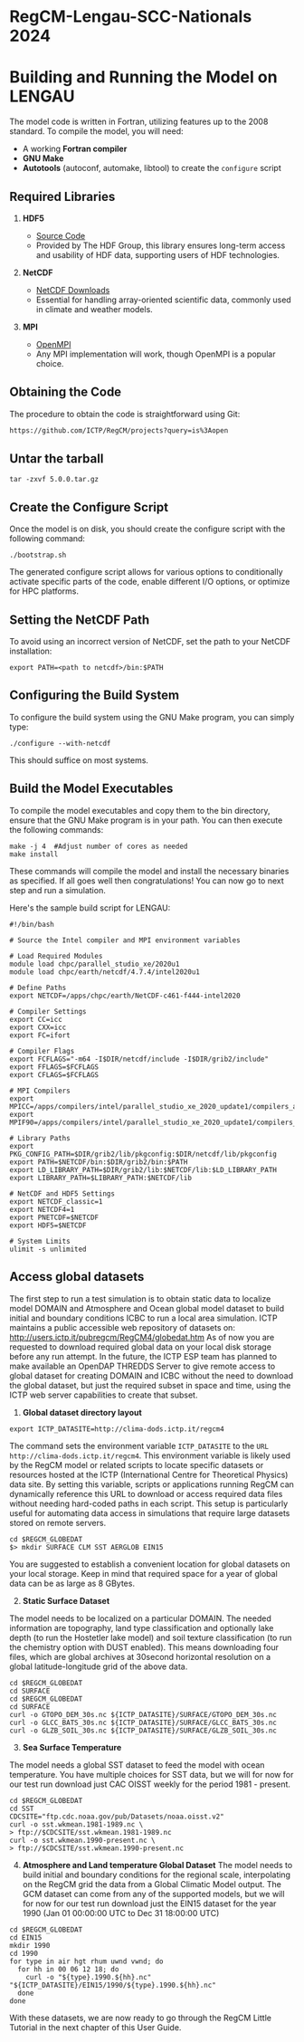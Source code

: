 # RegCM-Lengau-SCC-Nationals 2024

# Building and Running the Model on LENGAU

The model code is written in Fortran, utilizing features up to the 2008 standard. To compile the model, you will need:

- A working **Fortran compiler**
- **GNU Make**
- **Autotools** (autoconf, automake, libtool) to create the `configure` script

## Required Libraries

1. **HDF5**  
   - [Source Code](https://www.hdfgroup.org/downloads/hdf5/)  
   - Provided by The HDF Group, this library ensures long-term access and usability of HDF data, supporting users of HDF technologies.

2. **NetCDF**  
   - [NetCDF Downloads](https://www.unidata.ucar.edu/software/netcdf/docs/getting_and_building_netcdf.html)  
   - Essential for handling array-oriented scientific data, commonly used in climate and weather models.

3. **MPI**  
   - [OpenMPI](https://www.open-mpi.org/)  
   - Any MPI implementation will work, though OpenMPI is a popular choice.

## Obtaining the Code

The procedure to obtain the code is straightforward using Git:

```bash
https://github.com/ICTP/RegCM/projects?query=is%3Aopen
```

## Untar the tarball
```
tar -zxvf 5.0.0.tar.gz
```

## Create the Configure Script
Once the model is on disk, you should create the configure script with the following command:
```
./bootstrap.sh
```
The generated configure script allows for various options to conditionally activate specific parts of the code, enable different I/O options, or optimize for HPC platforms.

## Setting the NetCDF Path
To avoid using an incorrect version of NetCDF, set the path to your NetCDF installation:
```
export PATH=<path to netcdf>/bin:$PATH
```
## Configuring the Build System
To configure the build system using the GNU Make program, you can simply type:
```
./configure --with-netcdf 
```
This should suffice on most systems.

## Build the Model Executables
To compile the model executables and copy them to the bin directory, ensure that the GNU Make program is in your path. You can then execute the following commands:
```
make -j 4  #Adjust number of cores as needed
make install
```
These commands will compile the model and install the necessary binaries as specified. If all goes well then congratulations! You can now go to next step and run a simulation. 

Here's the sample build script for LENGAU:
```
#!/bin/bash

# Source the Intel compiler and MPI environment variables

# Load Required Modules
module load chpc/parallel_studio_xe/2020u1
module load chpc/earth/netcdf/4.7.4/intel2020u1

# Define Paths
export NETCDF=/apps/chpc/earth/NetCDF-c461-f444-intel2020

# Compiler Settings
export CC=icc
export CXX=icc
export FC=ifort

# Compiler Flags
export FCFLAGS="-m64 -I$DIR/netcdf/include -I$DIR/grib2/include"
export FFLAGS=$FCFLAGS
export CFLAGS=$FCFLAGS

# MPI Compilers
export MPICC=/apps/compilers/intel/parallel_studio_xe_2020_update1/compilers_and_libraries/linux/mpi/intel64/bin/mpicc
export MPIF90=/apps/compilers/intel/parallel_studio_xe_2020_update1/compilers_and_libraries/linux/mpi/intel64/bin/mpiifort

# Library Paths
export PKG_CONFIG_PATH=$DIR/grib2/lib/pkgconfig:$DIR/netcdf/lib/pkgconfig
export PATH=$NETCDF/bin:$DIR/grib2/bin:$PATH
export LD_LIBRARY_PATH=$DIR/grib2/lib:$NETCDF/lib:$LD_LIBRARY_PATH
export LIBRARY_PATH=$LIBRARY_PATH:$NETCDF/lib

# NetCDF and HDF5 Settings
export NETCDF_classic=1
export NETCDF4=1
export PNETCDF=$NETCDF
export HDF5=$NETCDF

# System Limits
ulimit -s unlimited
```
## Access global datasets

The first step to run a test simulation is to obtain static data to localize model DOMAIN and Atmosphere and Ocean global model dataset to build initial and boundary conditions ICBC to run a local area simulation. ICTP maintains a public accessible web repository of datasets on: http://users.ictp.it/pubregcm/RegCM4/globedat.htm
As of now you are requested to download required global data on your local disk storage before any run attempt. In the future, the ICTP ESP team has planned to make available an OpenDAP THREDDS Server to give remote access to global dataset for creating DOMAIN and ICBC without the need to download the global dataset, but just the required subset in space and time, using the ICTP web server capabilities to create that subset. 

1. **Global dataset directory layout**  
```
export ICTP_DATASITE=http://clima-dods.ictp.it/regcm4
```
The command sets the environment variable ```ICTP_DATASITE``` to the ```URL http://clima-dods.ictp.it/regcm4```. This environment variable is likely used by the RegCM model or related scripts to locate specific datasets or resources hosted at the ICTP (International Centre for Theoretical Physics) data site. By setting this variable, scripts or applications running RegCM can dynamically reference this URL to download or access required data files without needing hard-coded paths in each script. This setup is particularly useful for automating data access in simulations that require large datasets stored on remote servers.

```
cd $REGCM_GLOBEDAT
$> mkdir SURFACE CLM SST AERGLOB EIN15
```
You are suggested to establish a convenient location for global datasets on your local storage. Keep in mind that required space for a year of global data can be as large as 8 GBytes.

2. **Static Surface Dataset**

The model needs to be localized on a particular DOMAIN. The needed information are topography, land type classification and optionally lake depth (to run the Hostetler lake model) and soil texture classification (to run the chemistry option with DUST enabled). This means downloading four files, which are global archives at 30second horizontal resolution on a global latitude-longitude grid of the above data.
```
cd $REGCM_GLOBEDAT
cd SURFACE
cd $REGCM_GLOBEDAT
cd SURFACE
curl -o GTOPO_DEM_30s.nc ${ICTP_DATASITE}/SURFACE/GTOPO_DEM_30s.nc
curl -o GLCC_BATS_30s.nc ${ICTP_DATASITE}/SURFACE/GLCC_BATS_30s.nc
curl -o GLZB_SOIL_30s.nc ${ICTP_DATASITE}/SURFACE/GLZB_SOIL_30s.nc
```
3. **Sea Surface Temperature**

The model needs a global SST dataset to feed the model with ocean temperature. You have multiple choices for
SST data, but we will for now for our test run download just CAC OISST weekly for the period 1981 - present.
```
cd $REGCM_GLOBEDAT
cd SST
CDCSITE="ftp.cdc.noaa.gov/pub/Datasets/noaa.oisst.v2"
curl -o sst.wkmean.1981-1989.nc \
> ftp://$CDCSITE/sst.wkmean.1981-1989.nc
curl -o sst.wkmean.1990-present.nc \
> ftp://$CDCSITE/sst.wkmean.1990-present.nc
```
4. **Atmosphere and Land temperature Global Dataset**
The model needs to build initial and boundary conditions for the regional scale, interpolating on the RegCM grid the data from a Global Climatic Model output. The GCM dataset can come from any of the supported models, but we will for now for our test run download just the EIN15 dataset for the year 1990 (Jan 01 00:00:00 UTC to Dec 31 18:00:00 UTC)
```
cd $REGCM_GLOBEDAT
cd EIN15
mkdir 1990
cd 1990
for type in air hgt rhum uwnd vwnd; do  
  for hh in 00 06 12 18; do  
    curl -o "${type}.1990.${hh}.nc" "${ICTP_DATASITE}/EIN15/1990/${type}.1990.${hh}.nc"
  done
done
```
With these datasets, we are now ready to go through the RegCM Little Tutorial in the next chapter of this User Guide.


